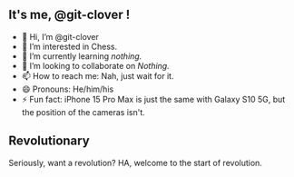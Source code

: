 ## It's me, @git-clover !

- 👋 Hi, I’m @git-clover
- 👀 I’m interested in Chess.
- 🌱 I’m currently learning *nothing.*
- 💞️ I’m looking to collaborate on *Nothing.*
- 📫 How to reach me: Nah, just wait for it.
- 😄 Pronouns: He/him/his
- ⚡ Fun fact: iPhone 15 Pro Max is just the same with Galaxy S10 5G, but the position of the cameras isn't.

<!---
git-clover/git-clover is a ✨ special ✨ repository because its `README.md` (this file) appears on your GitHub profile.
You can click the Preview link to take a look at your changes.
--->

## Revolutionary

Seriously, want a revolution?
HA, welcome to the start of revolution.
